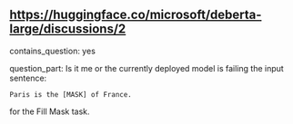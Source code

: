 ## https://huggingface.co/microsoft/deberta-large/discussions/2

contains_question: yes

question_part: Is it me or the currently deployed model is failing the input sentence:

`Paris is the [MASK] of France.`

for the Fill Mask task.